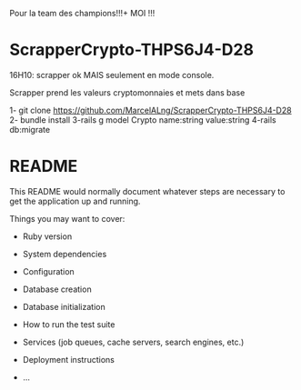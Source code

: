 Pour la team des champions!!!+ MOI !!!
# ScrapperCrypto-THPS6J4-D28

16H10: scrapper ok MAIS seulement en mode console.

Scrapper prend les valeurs cryptomonnaies et mets dans base

1- git clone https://github.com/MarcelALng/ScrapperCrypto-THPS6J4-D28
2- bundle install
3-rails g model Crypto name:string value:string
4-rails db:migrate


# README

This README would normally document whatever steps are necessary to get the
application up and running.

Things you may want to cover:

* Ruby version

* System dependencies

* Configuration

* Database creation

* Database initialization

* How to run the test suite

* Services (job queues, cache servers, search engines, etc.)

* Deployment instructions

* ...

